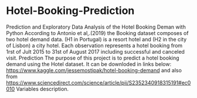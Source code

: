 # Hotel-Booking-Prediction
Prediction and Exploratory Data Analysis of the Hotel Booking Deman with Python According to Antonio et al,.(2019) the Booking dataset composes of two hotel demand data. (H1 in Portugal) is a resort hotel and (H2 in the city of Lisbon) a city hotel. Each observation represents a hotel booking from 1rst of Jult 2015 to 31st of August 2017 including successful and canceled visit.  Prediction The purpose of this project is to predict a hotel booking demand using the Hotel dataset. It can be downloded in links below: https://www.kaggle.com/jessemostipak/hotel-booking-demand and also from https://www.sciencedirect.com/science/article/pii/S2352340918315191#ec0010  Variables description.
